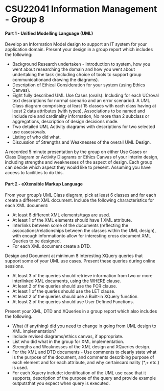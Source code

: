 # CSU22041 Information Management - Group 8

#### Part 1 - Unified Modelling Language (UML)

Develop an Information Model design to support an IT system for your application domain. Present your design in a group report which includes the following:
- Background Research undertaken - Introduction to system, how you went about researching the domain and how you went about undertaking the task (including choice of tools to support group communicationand drawing the diagrams).
- Description of Ethical Consideration for your system (using Ethics Canvas).
- Eight fully described UML Use Cases (ovals). Including for each UC/oval text descriptions for normal scenario and an error scenariod. A UML Class diagram comprising: at least 15 classes with each class having at least 2 data attributes (with types), Associations to be named and include role and cardinality information, No more than 2 subclass or aggregations, description of design decisions made.
- Two detailed UML Activity diagrams with descriptions for two selected use cases/ovals.
- Listing of who did what.
- Discussion of Strengths and Weaknesses of the overall UML Design.

A recorded 5 minute presentation by the group on either Use Cases or Class Diagram or Activity Diagrams or Ethics Canvas of your interim design, including strengths and weaknesses of the aspect of design. Each group can decide which aspect they would like to present. Assuming you have access to facilities to do this.


#### Part 2 - eXtensible Markup Language

From your group’s UML Class diagram, pick at least 6 classes and for each create a different XML document. Include the following characteristics for each XML document:
- At least 6 different XML elements/tags are used.
- At least 1 of the XML elements should have 1 XML attribute.
- Interlinks between some of the documents (reflecting the assocations/relationships between the classes within the UML design), with enough informationto allow for interesting cross document XML Queries to be designed.
- For each XML document create a DTD.

Design and Document at minimum 8 interesting XQuery queries that support some of your UML use cases. Present these queries during online sessions.
- At least 3 of the queries should retrieve information from two or more interlinked XML documents, using the WHERE clause.
- At least 2 of the queries should use the FOR clause.
- At least 1 of the queries should use the LET clause.
- At least 2 of the queries should use a Built-in XQuery function.
- At least 2 of the queries should use User Defined Functions.

Present your XML, DTD and XQueries in a group report which also includes the following.
- What (if anything) did you need to change in going from UML design to XML implementation?
- Include revised diagrams/ethics canvas, if appropriate.
- List who did what in the group for XML implementation.
- Strengths and Weaknesses of the XML design and XQueries design.
- For the XML and DTD documents - Use comments to clearly state what is the purpose of the document, and comments describing purpose of each element and for each attribute, and why certaincardinality (*,+ etc.) is used.
- For each Xquery include: identification of the UML use case that it supports, description of the purpose of the query and provide example outputsthat you expect when query is executed.

